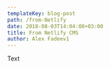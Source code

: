 ```yaml
---
templateKey: blog-post
path: /from-Netlify
date: 2018-08-03T14:04:08+03:00
title: From Netlify CMS
author: Alex Fadeev1
---
```


Text